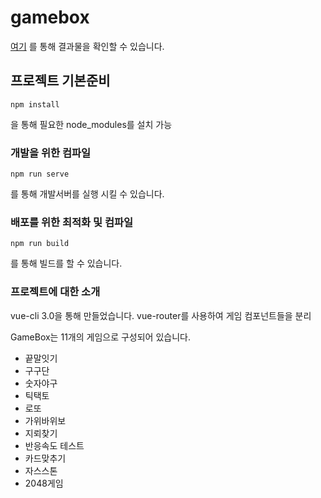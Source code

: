 # gamebox

[여기](https://wonyoungyun.github.io/gameBox/) 를 통해 결과물을 확인할 수 있습니다.

## 프로젝트 기본준비

```
npm install
```

을 통해 필요한 node_modules를 설치 가능

### 개발을 위한 컴파일

```
npm run serve
```

를 통해 개발서버를 실행 시킬 수 있습니다.

### 배포를 위한 최적화 및 컴파일

```
npm run build
```

를 통해 빌드를 할 수 있습니다.

### 프로젝트에 대한 소개

vue-cli 3.0을 통해 만들었습니다.
vue-router를 사용하여 게임 컴포넌트들을 분리

GameBox는 11개의 게임으로 구성되어 있습니다.

- 끝말잇기
- 구구단
- 숫자야구
- 틱택토
- 로또
- 가위바위보
- 지뢰찾기
- 반응속도 테스트
- 카드맞추기
- 자스스톤
- 2048게임
